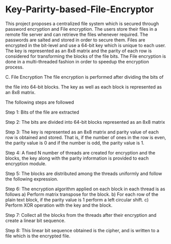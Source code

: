 # Key-Parirty-based-File-Encryptor

This project proposes a centralized file system which is secured through password encryption and File encryption. The users store their files in a remote file server and can retrieve the files whenever required. The passwords are salted and stored in order to secure them. Files are encrypted in the bit-level and use a 64-bit key which is unique to each user. The key is represented as an 8x8 matrix and the parity of each row is considered for transforming the blocks of the file bits. The File encryption is done in a multi-threaded fashion in order to speedup the encryption process.

C. File Encryption
The file encryption is performed after dividing the bits of

the file into 64-bit blocks. The key as well as each block is
represented as an 8x8 matrix. 

The following steps are followed

Step 1: Bits of the file are extracted

Step 2: The bits are divided into 64-bit blocks represented as
an 8x8 matrix

Step 3: The key is represented as an 8x8 matrix and parity
value of each row is obtained and stored. That is, if
the number of ones in the row is even, the parity value
is 0 and if the number is odd, the parity value is 1.

Step 4: A fixed N number of threads are created for encryption
and the blocks, the key along with the parity
information is provided to each encryption module.

Step 5: The blocks are distributed among the threads uniformly
and follow the following expression.

Step 6: The encryption algorithm applied on each block in
each thread is as follows
a) Perform matrix transpose for the block.
b) For each row of the plain text block, if the parity
value is 1 perform a left circular shift.
c) Perform XOR operation with the key and the block.

Step 7: Collect all the blocks from the threads after their
encryption and create a linear bit sequence.

Step 8: This linear bit sequence obtained is the cipher, and is
written to a file which is the encrypted file.
